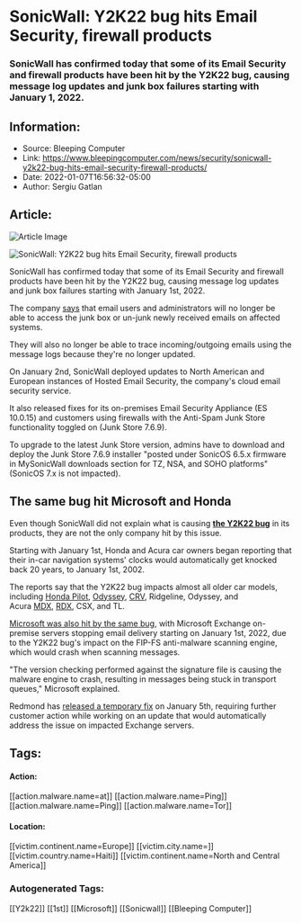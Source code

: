 # SonicWall: Y2K22 bug hits Email Security, firewall products
### SonicWall has confirmed today that some of its Email Security and firewall products have been hit by the Y2K22 bug, causing message log updates and junk box failures starting with January 1, 2022.

## Information:
+ Source: Bleeping Computer
+ Link: https://www.bleepingcomputer.com/news/security/sonicwall-y2k22-bug-hits-email-security-firewall-products/
+ Date: 2022-01-07T16:56:32-05:00
+ Author: Sergiu Gatlan


## Article:
![Article Image](https://www.bleepstatic.com/content/hl-images/2021/05/28/SonicWall.jpg)

![SonicWall: Y2K22 bug hits Email Security, firewall products](https://www.bleepstatic.com/content/hl-images/2021/05/28/SonicWall.jpg)


SonicWall has confirmed today that some of its Email Security and firewall products have been hit by the Y2K22 bug, causing message log updates and junk box failures starting with January 1st, 2022.


The company [says](https://www.sonicwall.com/support/product-notification/email-security-junk-box-message-log-update-issues-y2k22-bug/220107153806217/) that email users and administrators will no longer be able to access the junk box or un-junk newly received emails on affected systems.


They will also no longer be able to trace incoming/outgoing emails using the message logs because they're no longer updated.


On January 2nd, SonicWall deployed updates to North American and European instances of Hosted Email Security, the company's cloud email security service.


It also released fixes for its on-premises Email Security Appliance (ES 10.0.15) and customers using firewalls with the Anti-Spam Junk Store functionality toggled on (Junk Store 7.6.9).


To upgrade to the latest Junk Store version, admins have to download and deploy the Junk Store 7.6.9 installer "posted under SonicOS 6.5.x firmware in MySonicWall downloads section for TZ, NSA, and SOHO platforms" (SonicOS 7.x is not impacted).


The same bug hit Microsoft and Honda
------------------------------------


Even though SonicWall did not explain what is causing **[the Y2K22 bug](https://www.bleepingcomputer.com/tag/y2k22/)** in its products, they are not the only company hit by this issue.


Starting with January 1st, Honda and Acura car owners began reporting that their in-car navigation systems' clocks would automatically get knocked back 20 years, to January 1st, 2002.


The reports say that the Y2K22 bug impacts almost all older car models, including [Honda Pilot](https://www.piloteers.org/threads/2011-ex-l-w-nav-clock-issue.174231/), [Odyssey](https://www.odyclub.com/threads/the-date-and-clock-mega-thread.366895/), [CRV](https://www.reddit.com/r/Cartalk/comments/rv8zxd/2008_honda_crv_cant_change_clockadjust_time/), Ridgeline, Odyssey, and Acura [MDX](https://www.mdxers.org/threads/2006-radio-clock-can%E2%80%99t-be-set.176354/#post-1546145), [RDX](https://acurazine.com/forums/first-generation-rdx-2007-2012-147/clock-997476/), CSX, and TL.


[Microsoft was also hit by the same bug](https://www.bleepingcomputer.com/news/microsoft/microsoft-exchange-year-2022-bug-in-fip-fs-breaks-email-delivery/), with Microsoft Exchange on-premise servers stopping email delivery starting on January 1st, 2022, due to the Y2K22 bug's impact on the FIP-FS anti-malware scanning engine, which would crash when scanning messages.


"The version checking performed against the signature file is causing the malware engine to crash, resulting in messages being stuck in transport queues," Microsoft explained.


Redmond has [released a temporary fix](https://www.bleepingcomputer.com/news/microsoft/microsoft-releases-emergency-fix-for-exchange-year-2022-bug/) on January 5th, requiring further customer action while working on an update that would automatically address the issue on impacted Exchange servers.





## Tags:

#### Action:
[[action.malware.name=at]] [[action.malware.name=Ping]] [[action.malware.name=Ping]] [[action.malware.name=Tor]]

#### Location:
[[victim.continent.name=Europe]] [[victim.city.name=]] [[victim.country.name=Haiti]] [[victim.continent.name=North and Central America]]

### Autogenerated Tags:
[[Y2k22]] [[1st]] [[Microsoft]] [[Sonicwall]] [[Bleeping Computer]]

